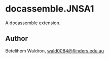 # docassemble.JNSA1

A docassemble extension.

## Author

Betelihem Waldron, wald0084@flinders.edu.au

